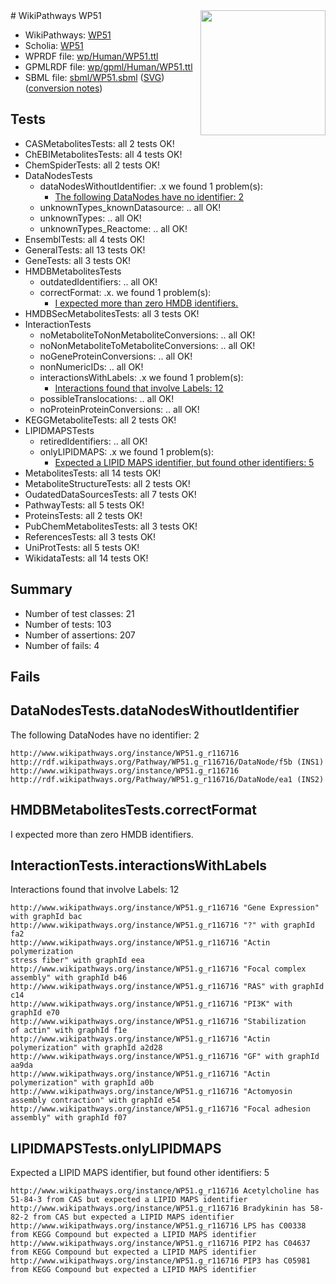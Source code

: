 <img style="float: right; width: 200px" src="../logo.png" />
# WikiPathways WP51

* WikiPathways: [WP51](https://identifiers.org/wikipathways:WP51)
* Scholia: [WP51](https://scholia.toolforge.org/wikipathways/WP51)
* WPRDF file: [wp/Human/WP51.ttl](../wp/Human/WP51.ttl)
* GPMLRDF file: [wp/gpml/Human/WP51.ttl](../wp/gpml/Human/WP51.ttl)
* SBML file: [sbml/WP51.sbml](../sbml/WP51.sbml) ([SVG](../sbml/WP51.svg)) ([conversion notes](../sbml/WP51.txt))

## Tests
* CASMetabolitesTests: all 2 tests OK!
* ChEBIMetabolitesTests: all 4 tests OK!
* ChemSpiderTests: all 2 tests OK!
* DataNodesTests
    * dataNodesWithoutIdentifier: .x we found 1 problem(s):
        * [The following DataNodes have no identifier: 2](#d2d32fa1)
    * unknownTypes_knownDatasource: .. all OK!
    * unknownTypes: .. all OK!
    * unknownTypes_Reactome: .. all OK!
* EnsemblTests: all 4 tests OK!
* GeneralTests: all 13 tests OK!
* GeneTests: all 3 tests OK!
* HMDBMetabolitesTests
    * outdatedIdentifiers: .. all OK!
    * correctFormat: .x. we found 1 problem(s):
        * [I expected more than zero HMDB identifiers.](#ad154c1e)
* HMDBSecMetabolitesTests: all 3 tests OK!
* InteractionTests
    * noMetaboliteToNonMetaboliteConversions: .. all OK!
    * noNonMetaboliteToMetaboliteConversions: .. all OK!
    * noGeneProteinConversions: .. all OK!
    * nonNumericIDs: .. all OK!
    * interactionsWithLabels: .x we found 1 problem(s):
        * [Interactions found that involve Labels: 12](#fe97a8ba)
    * possibleTranslocations: .. all OK!
    * noProteinProteinConversions: .. all OK!
* KEGGMetaboliteTests: all 2 tests OK!
* LIPIDMAPSTests
    * retiredIdentifiers: .. all OK!
    * onlyLIPIDMAPS: .x we found 1 problem(s):
        * [Expected a LIPID MAPS identifier, but found other identifiers: 5](#48cc60bc)
* MetabolitesTests: all 14 tests OK!
* MetaboliteStructureTests: all 2 tests OK!
* OudatedDataSourcesTests: all 7 tests OK!
* PathwayTests: all 5 tests OK!
* ProteinsTests: all 2 tests OK!
* PubChemMetabolitesTests: all 3 tests OK!
* ReferencesTests: all 3 tests OK!
* UniProtTests: all 5 tests OK!
* WikidataTests: all 14 tests OK!


## Summary

* Number of test classes: 21
* Number of tests: 103
* Number of assertions: 207
* Number of fails: 4

## Fails

<a name="d2d32fa1" />

## DataNodesTests.dataNodesWithoutIdentifier

The following DataNodes have no identifier: 2
```
http://www.wikipathways.org/instance/WP51.g_r116716 http://rdf.wikipathways.org/Pathway/WP51.g_r116716/DataNode/f5b (INS1)
http://www.wikipathways.org/instance/WP51.g_r116716 http://rdf.wikipathways.org/Pathway/WP51.g_r116716/DataNode/ea1 (INS2)
```

<a name="ad154c1e" />

## HMDBMetabolitesTests.correctFormat

I expected more than zero HMDB identifiers.
<a name="fe97a8ba" />

## InteractionTests.interactionsWithLabels

Interactions found that involve Labels: 12
```
http://www.wikipathways.org/instance/WP51.g_r116716 "Gene Expression" with graphId bac
http://www.wikipathways.org/instance/WP51.g_r116716 "?" with graphId fa2
http://www.wikipathways.org/instance/WP51.g_r116716 "Actin polymerization
stress fiber" with graphId eea
http://www.wikipathways.org/instance/WP51.g_r116716 "Focal complex
assembly" with graphId b46
http://www.wikipathways.org/instance/WP51.g_r116716 "RAS" with graphId c14
http://www.wikipathways.org/instance/WP51.g_r116716 "PI3K" with graphId e70
http://www.wikipathways.org/instance/WP51.g_r116716 "Stabilization
of actin" with graphId f1e
http://www.wikipathways.org/instance/WP51.g_r116716 "Actin 
polymerization" with graphId a2d28
http://www.wikipathways.org/instance/WP51.g_r116716 "GF" with graphId aa9da
http://www.wikipathways.org/instance/WP51.g_r116716 "Actin polymerization" with graphId a0b
http://www.wikipathways.org/instance/WP51.g_r116716 "Actomyosin
assembly contraction" with graphId e54
http://www.wikipathways.org/instance/WP51.g_r116716 "Focal adhesion
assembly" with graphId f07
```

<a name="48cc60bc" />

## LIPIDMAPSTests.onlyLIPIDMAPS

Expected a LIPID MAPS identifier, but found other identifiers: 5
```
http://www.wikipathways.org/instance/WP51.g_r116716 Acetylcholine has 51-84-3 from CAS but expected a LIPID MAPS identifier
http://www.wikipathways.org/instance/WP51.g_r116716 Bradykinin has 58-82-2 from CAS but expected a LIPID MAPS identifier
http://www.wikipathways.org/instance/WP51.g_r116716 LPS has C00338 from KEGG Compound but expected a LIPID MAPS identifier
http://www.wikipathways.org/instance/WP51.g_r116716 PIP2 has C04637 from KEGG Compound but expected a LIPID MAPS identifier
http://www.wikipathways.org/instance/WP51.g_r116716 PIP3 has C05981 from KEGG Compound but expected a LIPID MAPS identifier
```

